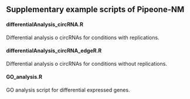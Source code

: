 ## Supplementary example scripts of Pipeone-NM

#### differentialAnalysis_circRNA.R
Differential analysis o circRNAs for conditions with replications.

#### differentialAnalysis_circRNA_edgeR.R
Differential analysis o circRNAs for conditions without replications.

#### GO_analysis.R
GO analysis script for differential expressed genes.
